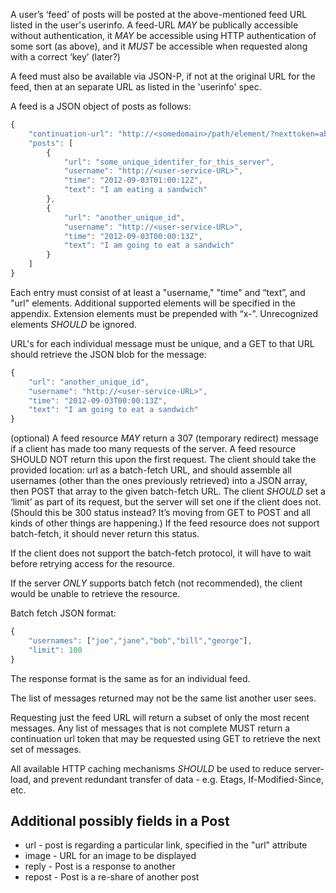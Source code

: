 A user’s ‘feed’ of posts will be posted at the above-mentioned feed URL listed in the user's userinfo. A feed-URL *MAY* be publically accessible without authentication, it *MAY* be accessible using HTTP authentication of some sort (as above), and it *MUST* be accessible when requested along with a correct ‘key’ (later?)

A feed must also be available via JSON-P, if not at the original URL for the feed, then at an separate URL as listed in the 'userinfo' spec.

A feed is a JSON object of posts as follows:
```js
{
	"continuation-url": "http://<somedomain>/path/element/?nexttoken=abcdefg",
	"posts": [
		{
			"url": "some_unique_identifer_for_this_server",
			"username": "http://<user-service-URL>",
			"time": "2012-09-03T01:00:12Z",
			"text": "I am eating a sandwich"
		},
		{
			"url": "another_unique_id",
			"username": "http://<user-service-URL>",
			"time": "2012-09-03T00:00:13Z",
			"text": "I am going to eat a sandwich"
		}
	]
}
```

Each entry must consist of at least a "username," "time" and “text”, and "url" elements. Additional supported elements will be specified in the appendix. Extension elements must be prepended with “x-”. Unrecognized elements *SHOULD* be ignored.

URL's for each individual message must be unique, and a GET to that URL should retrieve the JSON blob for the message:

```js
{
	"url": "another_unique_id",
	"username": "http://<user-service-URL>",
	"time": "2012-09-03T00:00:13Z",
	"text": "I am going to eat a sandwich"
}
```

(optional) A feed resource *MAY* return a 307 (temporary redirect) message if a client has made too many requests of the server. A feed resource SHOULD NOT return this upon the first request. The client should take the provided location: url as a batch-fetch URL, and should assemble all usernames (other than the ones previously retrieved) into a JSON array, then POST that array to the given batch-fetch URL. The client *SHOULD* set a ‘limit’ as part of its request, but the server will set one if the client does not. (Should this be 300 status instead? It’s moving from GET to POST and all kinds of other things are happening.) If the feed resource does not support batch-fetch, it should never return this status.

If the client does not support the batch-fetch protocol, it will have to wait before retrying access for the resource.

If the server *ONLY* supports batch fetch (not recommended), the client would be unable to retrieve the resource.

Batch fetch JSON format:
```js
{
	"usernames": ["joe","jane","bob","bill","george"],
	"limit": 100
}
```

The response format is the same as for an individual feed.

The list of messages returned may not be the same list another user sees.

Requesting just the feed URL will return a subset of only the most recent messages. Any list of messages that is not complete MUST return a continuation url token that may be requested using GET to retrieve the next set of messages.

All available HTTP caching mechanisms *SHOULD* be used to reduce server-load, and prevent redundant transfer of data - e.g. Etags, If-Modified-Since, etc.

## Additional possibly fields in a Post

* url - post is regarding a particular link, specified in the "url" attribute
* image - URL for an image to be displayed
* reply - Post is a response to another
* repost - Post is a re-share of another post
